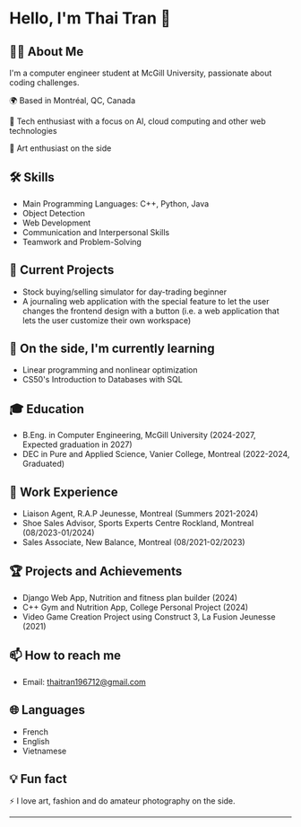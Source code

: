 # Hello, I'm Thai Tran 👋

## 👨‍💻 About Me
I'm a computer engineer student at McGill University, passionate about coding challenges.

🌍 Based in Montréal, QC, Canada

🚀 Tech enthusiast with a focus on AI, cloud computing and other web technologies

🎨 Art enthusiast on the side

## 🛠 Skills
- Main Programming Languages: C++, Python, Java 
- Object Detection
- Web Development
- Communication and Interpersonal Skills
- Teamwork and Problem-Solving

## 🔭 Current Projects
- Stock buying/selling simulator for day-trading beginner
- A journaling web application with the special feature to let the user changes the frontend design with a button (i.e. a web application that lets the user customize their own workspace)  

## 🌱 On the side, I'm currently learning 
- Linear programming and nonlinear optimization
- CS50's Introduction to Databases with SQL

## 🎓 Education
- B.Eng. in Computer Engineering, McGill University (2024-2027, Expected graduation in 2027)
- DEC in Pure and Applied Science, Vanier College, Montreal (2022-2024, Graduated)

## 💼 Work Experience
- Liaison Agent, R.A.P Jeunesse, Montreal (Summers 2021-2024)
- Shoe Sales Advisor, Sports Experts Centre Rockland, Montreal (08/2023-01/2024)
- Sales Associate, New Balance, Montreal (08/2021-02/2023)
  
## 🏆 Projects and Achievements 
- Django Web App, Nutrition and fitness plan builder (2024) 
- C++ Gym and Nutrition App, College Personal Project (2024)
- Video Game Creation Project using Construct 3, La Fusion Jeunesse (2021)

## 📫 How to reach me
- Email: thaitran196712@gmail.com

## 🌐 Languages
- French
- English
- Vietnamese

## 💡 Fun fact
⚡ I love art, fashion and do amateur photography on the side. 
<!---
## 📊 GitHub Stats
![Your GitHub stats](https://github-readme-stats.vercel.app/api?username=YourGitHubUsername&show_icons=true&theme=radical)

## 🗂️ Highlighted Repositories
[![Repo 1](https://github-readme-stats.vercel.app/api/pin/?username=YourGitHubUsername&repo=RepoName1)](https://github.com/YourGitHubUsername/RepoName1)
[![Repo 2](https://github-readme-stats.vercel.app/api/pin/?username=YourGitHubUsername&repo=RepoName2)](https://github.com/YourGitHubUsername/RepoName2)
--->
---
<!---
thaimtl/thaimtl is a ✨ special ✨ repository because its `README.md` (this file) appears on your GitHub profile.
You can click the Preview link to take a look at your changes.
--->
